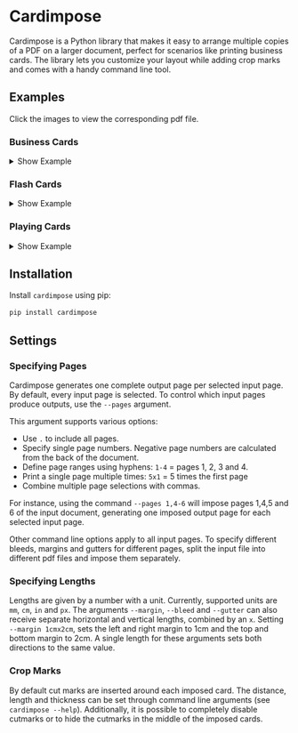 # Cardimpose

Cardimpose is a Python library that makes it easy to arrange multiple copies of a PDF on a larger document, perfect for scenarios like printing business cards. The library lets you customize your layout while adding crop marks and comes with a handy command line tool.

## Examples

Click the images to view the corresponding pdf file.

### Business Cards

<details>
<summary>Show Example</summary>

Lets say you have a buisness card named `card.pdf`:

[<img src="https://github.com/frsche/cardimpose/blob/main/images/card.jpg?raw=true">](https://github.com/frsche/cardimpose/blob/main/images/card.pdf?raw=true)

With the `cardimpose` command line tool, it is easy to print multiple copies of this card onto a larger sheet while adding crop marks:

`$ cardimpose card.pdf`

By default, the cards a placed side by side on an A4 sheet, filling up the entire document:

[<img src="https://github.com/frsche/cardimpose/blob/main/images/example1.jpg?raw=true">](https://github.com/frsche/cardimpose/blob/main/images/example1.pdf?raw=true)

However, it is possible to tweak the layout.
In the following example, we add a 5mm gap between the cards:

`$ cardimpose --gutter 5mm card.pdf`

[<img src="https://github.com/frsche/cardimpose/blob/main/images/example2.jpg?raw=true">](https://github.com/frsche/cardimpose/blob/main/images/example2.pdf?raw=true)

The example card actually has a 3mm bleed around the edges.
When informing `cardimpose`, it positions the cut marks accordingly:

`$ cardimpose --gutter 5mm --bleed 3mm card.pdf`

[<img src="https://github.com/frsche/cardimpose/blob/main/images/example3.jpg?raw=true">](https://github.com/frsche/cardimpose/blob/main/images/example3.pdf?raw=true)

It is also possible to explicitly set the number of rows and columns:

`$ cardimpose --gutter 30mmx20mm --bleed 3mm --nup 2x2 --rotate-page card.pdf`

[<img src="https://github.com/frsche/cardimpose/blob/main/images/example4.jpg?raw=true">](https://github.com/frsche/cardimpose/blob/main/images/example4.pdf?raw=true)

Customize the paper size, remove inner cut marks, and more:

`$ cardimpose --gutter 5mm --bleed 3mm --page-size A3 --rotate-page --no-inner-cut-marks card.pdf`

[<img src="https://github.com/frsche/cardimpose/blob/main/images/example5.jpg?raw=true">](https://github.com/frsche/cardimpose/blob/main/images/example5.pdf?raw=true)

</details>

### Flash Cards
<details>
<summary>Show Example</summary>

In the first example, we showcased the capability of printing multiple duplicates of a single card onto a larger sheet.
In this example, we explore a scenario where we aim to produce [flash cards](https://github.com/frsche/cardimpose/blob/main/images/flash_cards.pdf?raw=true), each featuring distinct questions and answers, to print one of each pair.
Furthermore, we desire to have the answer printed on the back of the corresponding question.

To achieve the single printing of each card, we utilize the option `--mode singles`.
To implement the printing of answers on the back, we specify `--backside alternating`.
With this configuration, each card in the input document is immediately followed by the back of the corresponding card.

For the flashcards, we would run the following command:

`$ cardimpose --gutter 5mm --bleed 3mm --mode singles --backside alternating flash_cards.pdf`

Executing this command results in the following output document:

[<img width="40px" src="https://github.com/frsche/cardimpose/blob/main/images/example6_0.jpg?raw=true">](https://github.com/frsche/cardimpose/blob/main/images/example6.pdf?raw=true)
[<img width="40px" src="https://github.com/frsche/cardimpose/blob/main/images/example6_1.jpg?raw=true">](https://github.com/frsche/cardimpose/blob/main/images/example6.pdf?raw=true)

Note that the backsides are horizontally flipped to ensure proper alignment when printing them double-sided.
</details>

### Playing Cards

<details>
<summary>Show Example</summary>

For the last example, we want to print [playing cards](https://github.com/frsche/cardimpose/blob/main/images/playing_cards.pdf?raw=true).
Playing cards all share the same back.
Because of that, we utilize the `--backside last-page` option, and include the backside as the past page of the input pdf.
Assume we want to print three different playing cards: A, B and C, and, for some reason, want to print A 3 times, and B and C both 2 times.
To do that, we use the `--mode singles` option to not print a whole output sheet for each card, and then specify the amount with the `--pages 3x1,2x2,2x3,4` argument.
We want 3 times the first page (A), 2 times the second page (B), 2 times the third page (C), and then the backside as the last page.

`$ cardimpose --gutter 5mm --bleed 3mm --mode singles --backside last-page --pages 3x1,2x2,2x3,4 playing_cards.pdf`

[<img width="40px" src="https://github.com/frsche/cardimpose/blob/main/images/example7_0.jpg?raw=true">](https://github.com/frsche/cardimpose/blob/main/images/example7.pdf?raw=true)
[<img width="40px" src="https://github.com/frsche/cardimpose/blob/main/images/example7_1.jpg?raw=true">](https://github.com/frsche/cardimpose/blob/main/images/example7.pdf?raw=true)
[<img width="40px" src="https://github.com/frsche/cardimpose/blob/main/images/example7_2.jpg?raw=true">](https://github.com/frsche/cardimpose/blob/main/images/example7.pdf?raw=true)
[<img width="40px" src="https://github.com/frsche/cardimpose/blob/main/images/example7_3.jpg?raw=true">](https://github.com/frsche/cardimpose/blob/main/images/example7.pdf?raw=true)

</details>

## Installation

Install `cardimpose` using pip:

```bash
pip install cardimpose
```

## Settings

### Specifying Pages

Cardimpose generates one complete output page per selected input page.
By default, every input page is selected.
To control which input pages produce outputs, use the `--pages` argument.

This argument supports various options:
- Use `.` to include all pages.
- Specify single page numbers. Negative page numbers are calculated from the back of the document.
- Define page ranges using hyphens: `1-4` = pages 1, 2, 3 and 4.
- Print a single page multiple times: `5x1` = 5 times the first page
- Combine multiple page selections with commas.

For instance, using the command `--pages 1,4-6` will impose pages 1,4,5 and 6 of the input document, generating one imposed output page for each selected input page.

Other command line options apply to all input pages.
To specify different bleeds, margins and gutters for different pages, split the input file into different pdf files and impose them separately.

### Specifying Lengths

Lengths are given by a number with a unit.
Currently, supported units are `mm`, `cm`, `in` and `px`.
The arguments `--margin`, `--bleed` and `--gutter` can also receive separate horizontal and vertical lengths, combined by an `x`.
Setting `--margin 1cmx2cm`, sets the left and right margin to 1cm and the top and bottom margin to 2cm.
A single length for these arguments sets both directions to the same value.

### Crop Marks

By default cut marks are inserted around each imposed card.
The distance, length and thickness can be set through command line arguments (see `cardimpose --help`).
Additionally, it is possible to completely disable cutmarks or to hide the cutmarks in the middle of the imposed cards.
